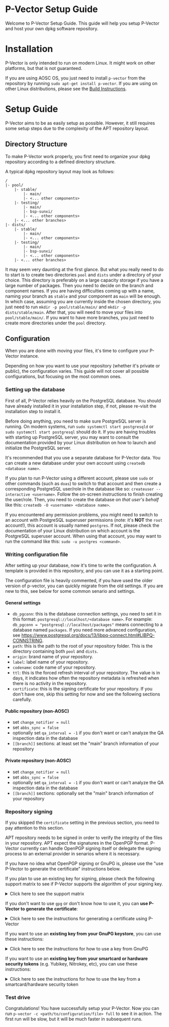 # P-Vector Setup Guide

Welcome to P-Vector Setup Guide. This guide will help you setup P-Vector and host your own dpkg software repository.

# Installation

P-Vector is only intended to run on modern Linux. It might work on other platforms, but that is not guaranteed.

If you are using AOSC OS, you just need to install `p-vector` from the repository by running `sudo apt-get install p-vector`. If you are using on other Linux distributions, please see the [Build Instructions](https://github.com/AOSC-Dev/p-vector-rs#building-instructions).

# Setup Guide

P-Vector aims to be as easily setup as possible. However, it still requires some setup steps due to the complexity of the APT repository layout.

## Directory Structure

To make P-Vector work properly, you first need to organize your dpkg repository according to a defined directory structure.

A typical dpkg repository layout may look as follows:

```
/
|- pool/
    |- stable/
        |- main/
        |- <... other components>
    |- testing/
        |- main/
        |- bsp-sunxi/
        |- <... other components>
    |- <... other branches>
|- dists/
    |- stable/
        |- main/
        |- <... other components>
    |- testing/
        |- main/
        |- bsp-sunxi/
        |- <... other components>
    |- <... other branches>
```

It may seem very daunting at the first glance. But what you really need to do to start is to create two directories `pool` and `dists` under a directory of your choice.
This directory is preferably on a large capacity storage if you have a large number of packages.
Then you need to decide on the branch and component names. If you are having difficulties coming up with a name, naming your branch as `stable` and your component as `main` will be enough. In which case, assuming you are currently inside the chosen directory, you just need to run `mkdir -p pool/stable/main/` and `mkdir -p dists/stable/main`.
After that, you will need to move your files into `pool/stable/main/`. If you want to have more branches, you just need to create more directories under  the `pool` directory.

## Configuration

When you are done with moving your files, it's time to configure your P-Vector instance.

Depending on how you want to use your repository (whether it's private or public), the configuration varies. This guide will not cover all possible configurations, but focusing on the most common ones.

### Setting up the database

First of all, P-Vector relies heavily on the PostgreSQL database. You should have already installed it in your installation step, if not, please re-visit the installation step to install it.

Before doing anything, you need to make sure PostgreSQL server is running. On modern systems, run `sudo systemctl start postgresqld` or `sudo systemctl start postgresql` should do it. If you are having troubles with starting up PostgreSQL server, you may want to consult the documentation provided by your Linux distribution on how to launch and initialize the PostgreSQL server.

It's recommended that you use a separate database for P-Vector data. You can create a new database under your own account using `createdb <database name>`.

If you plan to run P-Vector using a different account, please use `sudo` or other commands (such as `doas`) to switch to that account and then create a corresponding PostgreSQL user/role in the database like so: `createuser --interactive <username>`. Follow the on-screen instructions to finish creating the user/role. Then, you need to create the database on _that user's behalf_ like this: `createdb -O <username> <database name>`.

If you encountered any permission problems, you might need to switch to an account with PostgreSQL superuser permissions (note: it's **NOT** the `root` account!), this account is usually named `postgres`. If not, please check the documentation of your Linux distribution on which account is the PostgreSQL superuser account. When using that account, you may want to run the command like this: `sudo -u postgres <command>`.

### Writing configuration file

After setting up your database, now it's time to write the configuration. A template is provided in this repository, and you can use it as a starting point.

The configuration file is heavily commented, if you have used the older version of p-vector, you can quickly migrate from the old settings. If you are new to this, see below for some common senario and settings.

#### General settings

- `db_pgconn`: this is the database connection settings, you need to set it in this format: `postgresql://localhost/<database name>`. For example: `db_pgconn = "postgresql://localhost/packages"` means connecting to a database named `packages`. If you need more advanced configuration, see https://www.postgresql.org/docs/13/libpq-connect.html#LIBPQ-CONNSTRING.
- `path`: this is the path to the root of your repository folder. This is the directory containing both `pool` and `dists`.
- `origin`: brand name of your repository.
- `label`: label name of your repository.
- `codename`: code name of your repository.
- `ttl`: this is the forced refresh interval of your repository. The value is in days, it indicates how often the repository metadata is refreshed when there is no activity in the repository.
- `certificate`: this is the signing certificate for your repository. If you don't have one, skip this setting for now and see the following sections carefully.

#### Public repository (non-AOSC)

- set `change_notifier = null`
- set `abbs_sync = false`
- optionally set `qa_interval = -1` if you don't want or can't analyze the QA inspection data in the database
- `[[branch]]` sections: at least set the "main" branch information of your repository

#### Private repository (non-AOSC)

- set `change_notifier = null`
- set `abbs_sync = false`
- optionally set `qa_interval = -1` if you don't want or can't analyze the QA inspection data in the database
- `[[branch]]` sections: optionally set the "main" branch information of your repository

### Repository signing

If you skipped the `certificate` setting in the previous section, you need to pay attention to this section.

APT repository needs to be signed in order to verify the integrity of the files in your repository. APT expect the signatures in the OpenPGP format.
P-Vector currently can handle OpenPGP signing itself or delegate the signing process to an external provider in senarios where it is necessary.

If you have no idea what OpenPGP signing or GnuPG is, please use the "use P-Vector to generate the certificate" instructions below.

If you plan to use an existing key for signing, please check the following support matrix to see if P-Vector supports the algorithm of your signing key.

<details>
<summary>Click here to see the support matrix</summary>
<p>

The following general public key algorithms are supported:
- RSA
- DSA
- ECC

When using ECC signing, the following signing algorithms are supported:
- ECDSA
- EdDSA

When using ECC signing, the following elliptic curves are supported:
- Ed25519 (when using EdDSA)
- Cv25519 (X25519/Curve25519)
- Brainpool P-256
- Brainpool P-512
- NIST P-256
- NIST P-384
- NIST P-521
</p>
</details>

If you don't want to use `gpg` or don't know how to use it, you can **use P-Vector to generate the certificate**:
<details>
<summary>Click here to see the instructions for generating a certificate using P-Vector</summary>
<p>

1. Run `p-vector gen-key` and follow the on-screen instructions
1. Make sure the private key is stored in a safe location
1. Edit `certificate` setting in your configuration file according to the instructions shown in step 1
1. You are good to go!
</p>
</details>

If you want to use an **existing key from your GnuPG keystore**, you can use these instructions:
<details>
<summary>Click here to see the instructions for how to use a key from GnuPG</summary>
<p>

1. Export the public key of the key of your choice by running `gpg --export <fingerprint> > pubkey.pgp`
1. [Optional] Move the file `pubkey.pgp` to a public location so that your users could download it
1. Edit `certificate` setting in your configuration file like this: `certificate = "gpg:///path/to/pubkey.pgp"`
1. Make sure `gpg-agent` is up and running. Please note that `gpg-agent` is **user-specific**: if you want to run `p-vector` using a different user, you need to make sure `gpg-agent` is launched as that user as well and `gpg-agent` could access your private key from that account
1. You are good to go!
</p>
</details>

If you want to use an **existing key from your smartcard or hardware security tokens** (e.g. Yubikey, Nitrokey, etc), you can use these instructions:
<details>
<summary>Click here to see the instructions for how to use the key from a smartcard/hardware security token</summary>
<p>

1. Fetch the public key from your hardware security token using `gpg --card-status`. This step will also generate a key stub on your local storage
1. Note down the fingerprint of the key in the signing slot of your smartcard/hardware security token: the long string of letters and numbers after `Signature key ....:` row displayed in step 1.
1. Export the public key of the key from step 2 by running `gpg --export <fingerprint> > pubkey.pgp`.
1. Edit `certificate` setting in your configuration file like this: `certificate = "gpg:///path/to/pubkey.pgp"`.
1. **NOTE**: signing will happen on the smartcard/hardware security token's onboard processor, so you need to plug it in when running P-Vector. Some hardware security tokens require you to perform a specific action when signing like touching/tapping the button on your token or scanning your fingerprint on the scanner. This means that P-Vector will **NOT** be able to work unattended.
1. Make sure `gpg-agent` is up and running. Please note that `gpg-agent` is **user-specific**: if you want to run `p-vector` using a different user, you need to make sure `gpg-agent` is launched as that user as well and `gpg-agent` could access your private key from that account
1. You are good to go!
</p>
</details>

### Test drive

Congratulations! You have successfully setup your P-Vector. Now you can run `p-vector -c <path/to/configuration/file> full` to see it in action.
The first run will be slow, but it will be much faster in subsequent runs.
